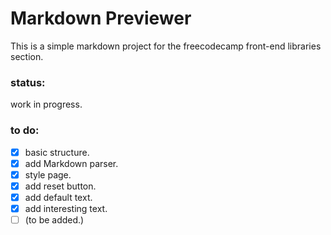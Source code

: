 # Markdown Previewer
This is a simple markdown project for the
freecodecamp front-end libraries section.

### status:
work in progress.

### to do:
- [x] basic structure.
- [x] add Markdown parser.
- [x] style page.
- [x] add reset button.
- [x] add default text.
- [x] add interesting text.
- [ ] (to be added.)
